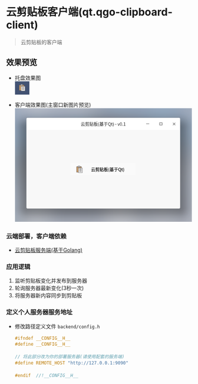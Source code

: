 # 云剪贴板客户端(qt.qgo-clipboard-client)

> 云剪贴板的客户端

## 效果预览

- 托盘效果图\
    ![](screenshots/20220610174332.png)  

- 客户端效果图(主窗口新图片预览)\
    ![](screenshots/20220610173439.png) 


### 云端部署，客户端依赖

- [云剪贴板服务端(基于Golang)][clipboard-server]

[clipboard-server]: https://gitee.com/zinface/go.clipboard-server

### 应用逻辑

1. 监听剪贴板变化并发布到服务器
2. 轮询服务器最新变化(3秒一次)
3. 将服务器新内容同步到剪贴板

### 定义个人服务器服务地址

- 修改路径定义文件 `backend/config.h`
    ```c
    #ifndef __CONFIG__H__
    #define __CONFIG__H__

    // 将此部分改为你的部署服务器(请使用配套的服务端)
    #define REMOTE_HOST "http://127.0.0.1:9090"

    #endif  //!__CONFIG__H__
    ```